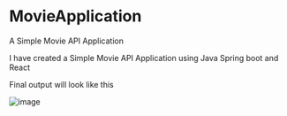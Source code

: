 # MovieApplication
A Simple Movie API Application

I have created a Simple Movie API Application using Java Spring boot and React

Final output will look like this

![image](https://github.com/SriramasubramaniamNagarajan/MovieApplication/assets/48180145/c630485e-14d7-489a-ac15-e1fc8821a804)

